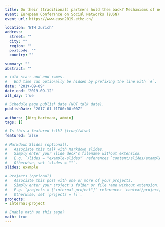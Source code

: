 ```yaml
---
title: Do their (traditional) partners hold them back? Mechanisms of new refugee women’s social integration in Germany
event: European Conference on Social Networks (EUSN)
event_url: https://www.eusn2019.ethz.ch/

location: "ETH Zurich"
address:
  street: ""
  city: ""
  region: ""
  postcode: ""
  country: ""

summary: ""
abstract: ""

# Talk start and end times.
#   End time can optionally be hidden by prefixing the line with `#`.
date: "2019-09-09"
date_end: "2019-09-12"
all_day: true

# Schedule page publish date (NOT talk date).
publishDate: "2017-01-01T00:00:00Z"

authors: [Jörg Hartmann, admin]
tags: []

# Is this a featured talk? (true/false)
featured: false

# Markdown Slides (optional).
#   Associate this talk with Markdown slides.
#   Simply enter your slide deck's filename without extension.
#   E.g. `slides = "example-slides"` references `content/slides/example-slides.md`.
#   Otherwise, set `slides = ""`.
slides: example

# Projects (optional).
#   Associate this post with one or more of your projects.
#   Simply enter your project's folder or file name without extension.
#   E.g. `projects = ["internal-project"]` references `content/project/deep-learning/index.md`.
#   Otherwise, set `projects = []`.
projects:
- internal-project

# Enable math on this page?
math: true
---
```

